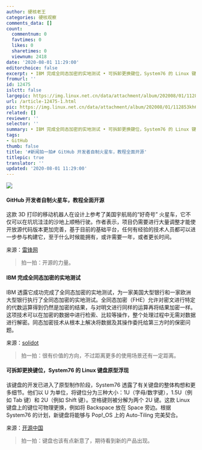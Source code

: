 ```yaml
---
author: 硬核老王
categories: 硬核观察
comments_data: []
count:
  commentnum: 0
  favtimes: 0
  likes: 0
  sharetimes: 0
  viewnum: 2418
date: '2020-08-01 11:29:00'
editorchoice: false
excerpt: • IBM 完成全同态加密的实地测试 • 可拆卸更换键位，System76 的 Linux 键盘原型浮现
fromurl: ''
id: 12475
islctt: false
largepic: https://img.linux.net.cn/data/attachment/album/202008/01/112853kh6hzhoy0y3xik96.jpg
url: /article-12475-1.html
pic: https://img.linux.net.cn/data/attachment/album/202008/01/112853kh6hzhoy0y3xik96.jpg.thumb.jpg
related: []
reviewer: ''
selector: ''
summary: • IBM 完成全同态加密的实地测试 • 可拆卸更换键位，System76 的 Linux 键盘原型浮现
tags:
- GitHub
thumb: false
title: '#新闻拍一拍# GitHub 开发者自制火星车，教程全面开源'
titlepic: true
translator: ''
updated: '2020-08-01 11:29:00'
---
```


![](/data/attachment/album/202008/01/112853kh6hzhoy0y3xik96.jpg)


#### GitHub 开发者自制火星车，教程全面开源


这款 3D 打印的移动机器人在设计上参考了美国宇航局的“好奇号” 火星车，它不仅可以在坑坑洼洼的沙地上顺畅行驶。作者表示，项目仍需要进行大量调整才能使开放源代码版本更加完善，基于目前的基础平台，任何有经验的技术人员都可以进一步参与构建它，至于什么时候能拥有，或许需要一年，或者更长时间。


来源：[雷锋网](https://www.cnbeta.com/articles/tech/1010187.htm)



> 
> 拍一拍：开源的力量。
> 
> 
> 


#### IBM 完成全同态加密的实地测试


IBM 透露它成功完成了全同态加密的实地测试，为一家美国大型银行和一家欧洲大型银行执行了全同态加密的实地测试。全同态加密（FHE）允许对密文进行特定的代数运算得到仍然是加密的结果，与对明文进行同样的运算再将结果加密一样。这项技术可以在加密的数据中进行检索、比较等操作，整个处理过程中无需对数据进行解密。同态加密技术从根本上解决将数据及其操作委托给第三方时的保密问题。


来源：[solidot](https://www.solidot.org/story?sid=65114)



> 
> 拍一拍：很有价值的方向，不过距离更多的使用场景还有一定距离。
> 
> 
> 


#### 可拆卸更换键位，System76 的 Linux 键盘原型浮现


该键盘的开发已进入了原型制作阶段，System76 透露了有关键盘的整体构想和更多细节。他们以 U 为单位，将键位分为三种大小：1U（字母/数字键），1.5U（例如 Tab 键）和 2U（例如 Shift 键）。空格键则被分解为两个 2U 键。这款 Linux 键盘上的键位可物理更换，例如将 Backspace 放在 Space 旁边。根据 System76 的计划，新键盘将能够与 Pop!\_OS 上的 Auto-Tiling 完美契合。


来源：[开源中国](https://www.oschina.net/news/117602/system76-reimagining-the-keyboard)



> 
> 拍一拍：键盘也该有点新意了，期待看到新的产品出现。
> 
> 
>